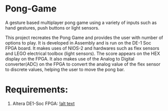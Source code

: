 # Pong-Game
A gesture based multiplayer pong game using a variety of inputs such as hand gestures, push buttons or light sensors. 

This project recreates the Pong Game and provides the user with number of options to play. It is developed in Assembly and is run on the DE-1 Soc FPGA board. It makes uses of NIOS-2 and hardwares such as flex sensors and LEGO electrical toolbox (light sensors). The score appears on the HEX display on the FPGA. It also makes use of the Analog to Digital converter(ADC) on the FPGA to convert the analog value of the flex sensor to discrete values, helping the user to move the pong bar. 

# Requirements:
1) Altera DE1-Soc FPGA:
[!alt text](http://www.terasic.com.tw/attachment/archive/870/image/DE1-SoC_top45_01.jpg)
